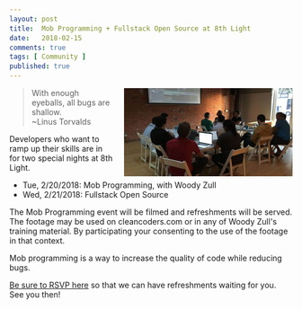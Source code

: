 ```yaml
---
layout: post
title:  Mob Programming + Fullstack Open Source at 8th Light
date:   2018-02-15
comments: true
tags: [ Community ]
published: true
---
```


<img style="margin-left:20px" src="/images/mob_programming.jpg" width="300" align="right" alt="Mob Programming - 8th Light - Woody Zull" title="Mob Programming - 8th Light - Woody Zull">

>With enough eyeballs, all bugs are shallow.<br/>~Linus Torvalds

Developers who want to ramp up their skills are in for two special nights at 8th Light. 

* Tue, 2/20/2018: Mob Programming, with Woody Zull
* Wed, 2/21/2018: Fullstack Open Source

The Mob Programming event will be filmed and refreshments will be served. The footage may be used on cleancoders.com or in any of Woody Zull's training material. By participating your consenting to the use of the footage in that context.

<!--more-->

Mob programming is a way to increase the quality of code while reducing bugs.

[Be sure to RSVP here](https://www.meetup.com/LA-Software-Craftsmanship/events/247787129/) so that we can have refreshments waiting for you. See you then!
